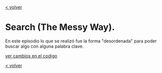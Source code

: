 [< volver](../../README.md)
# Search (The Messy Way).

En este episodio lo que se realizó fue la forma "desordenada" para poder buscar algo con alguna palabra clave.

[ver cambios en el codigo](https://github.com/wilberthRA/Proyecto-1-Software-Libre/commit/07462d835b970b9343a554e7b64f1b974b2a8a73)

[< volver](../../README.md)